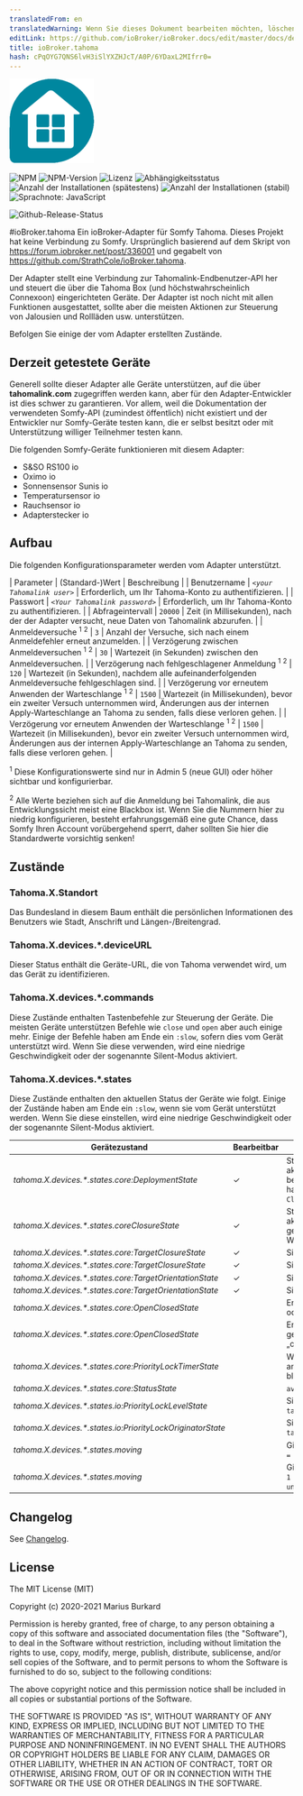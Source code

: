 ```yaml
---
translatedFrom: en
translatedWarning: Wenn Sie dieses Dokument bearbeiten möchten, löschen Sie bitte das Feld "translationsFrom". Andernfalls wird dieses Dokument automatisch erneut übersetzt
editLink: https://github.com/ioBroker/ioBroker.docs/edit/master/docs/de/adapterref/iobroker.tahoma/README.md
title: ioBroker.tahoma
hash: cPqOYG7QNS6lvH3iSlYXZHJcT/A0P/6YDaxL2MIfrr0=
---
```

![Logo](../../../en/adapterref/iobroker.tahoma/admin/tahoma.png)

![NPM](https://nodei.co/npm/iobroker.tahoma.png?downloads=true)
![NPM-Version](https://img.shields.io/npm/v/iobroker.tahoma.svg)
![Lizenz](https://img.shields.io/badge/license-MIT-blue.svg?style=flat)
![Abhängigkeitsstatus](https://img.shields.io/david/Excodibur/iobroker.schwoerer-ventcube.svg)
![Anzahl der Installationen (spätestens)](http://iobroker.live/badges/tahoma-installed.svg)
![Anzahl der Installationen (stabil)](http://iobroker.live/badges/tahoma-stable.svg)
![Sprachnote: JavaScript](https://img.shields.io/lgtm/grade/javascript/g/Excodibur/ioBroker.tahoma.svg?logo=lgtm&logoWidth=18)

![Github-Release-Status](https://github.com/Excodibur/iobroker.tahoma/workflows/Build%2C%20Test%20and%20Release/badge.svg)

#ioBroker.tahoma
Ein ioBroker-Adapter für Somfy Tahoma. Dieses Projekt hat keine Verbindung zu Somfy. Ursprünglich basierend auf dem Skript von https://forum.iobroker.net/post/336001 und gegabelt von https://github.com/StrathCole/ioBroker.tahoma.

Der Adapter stellt eine Verbindung zur Tahomalink-Endbenutzer-API her und steuert die über die Tahoma Box (und höchstwahrscheinlich Connexoon) eingerichteten Geräte.
Der Adapter ist noch nicht mit allen Funktionen ausgestattet, sollte aber die meisten Aktionen zur Steuerung von Jalousien und Rollläden usw. unterstützen.

Befolgen Sie einige der vom Adapter erstellten Zustände.

## Derzeit getestete Geräte
Generell sollte dieser Adapter alle Geräte unterstützen, auf die über __tahomalink.com__ zugegriffen werden kann, aber für den Adapter-Entwickler ist dies schwer zu garantieren. Vor allem, weil die Dokumentation der verwendeten Somfy-API (zumindest öffentlich) nicht existiert und der Entwickler nur Somfy-Geräte testen kann, die er selbst besitzt oder mit Unterstützung williger Teilnehmer testen kann.

Die folgenden Somfy-Geräte funktionieren mit diesem Adapter:

- S&SO RS100 io
- Oximo io
- Sonnensensor Sunis io
- Temperatursensor io
- Rauchsensor io
- Adapterstecker io

## Aufbau
Die folgenden Konfigurationsparameter werden vom Adapter unterstützt.

| Parameter | (Standard-)Wert | Beschreibung |
| Benutzername | _`<your Tahomalink user>`_ | Erforderlich, um Ihr Tahoma-Konto zu authentifizieren. |
| Passwort | _`<Your Tahomalink password>`_ | Erforderlich, um Ihr Tahoma-Konto zu authentifizieren. |
| Abfrageintervall | `20000` | Zeit (in Millisekunden), nach der der Adapter versucht, neue Daten von Tahomalink abzurufen. |
| Anmeldeversuche <sup>1</sup> <sup>2</sup> | `3` | Anzahl der Versuche, sich nach einem Anmeldefehler erneut anzumelden. |
| Verzögerung zwischen Anmeldeversuchen <sup>1</sup> <sup>2</sup> | `30` | Wartezeit (in Sekunden) zwischen den Anmeldeversuchen. |
| Verzögerung nach fehlgeschlagener Anmeldung <sup>1</sup> <sup>2</sup> | `120` | Wartezeit (in Sekunden), nachdem alle aufeinanderfolgenden Anmeldeversuche fehlgeschlagen sind. |
| Verzögerung vor erneutem Anwenden der Warteschlange <sup>1</sup> <sup>2</sup> | `1500` | Wartezeit (in Millisekunden), bevor ein zweiter Versuch unternommen wird, Änderungen aus der internen Apply-Warteschlange an Tahoma zu senden, falls diese verloren gehen. |
| Verzögerung vor erneutem Anwenden der Warteschlange <sup>1</sup> <sup>2</sup> | `1500` | Wartezeit (in Millisekunden), bevor ein zweiter Versuch unternommen wird, Änderungen aus der internen Apply-Warteschlange an Tahoma zu senden, falls diese verloren gehen. |

<sup>1</sup> Diese Konfigurationswerte sind nur in Admin 5 (neue GUI) oder höher sichtbar und konfigurierbar.

<sup>2</sup> Alle Werte beziehen sich auf die Anmeldung bei Tahomalink, die aus Entwicklungssicht meist eine Blackbox ist. Wenn Sie die Nummern hier zu niedrig konfigurieren, besteht erfahrungsgemäß eine gute Chance, dass Somfy Ihren Account vorübergehend sperrt, daher sollten Sie hier die Standardwerte vorsichtig senken!

## Zustände
### Tahoma.X.Standort
Das Bundesland in diesem Baum enthält die persönlichen Informationen des Benutzers wie Stadt, Anschrift und Längen-/Breitengrad.

### Tahoma.X.devices.*.deviceURL
Dieser Status enthält die Geräte-URL, die von Tahoma verwendet wird, um das Gerät zu identifizieren.

### Tahoma.X.devices.*.commands
Diese Zustände enthalten Tastenbefehle zur Steuerung der Geräte. Die meisten Geräte unterstützen Befehle wie `close` und `open` aber auch einige mehr.
Einige der Befehle haben am Ende ein `:slow`, sofern dies vom Gerät unterstützt wird. Wenn Sie diese verwenden, wird eine niedrige Geschwindigkeit oder der sogenannte Silent-Modus aktiviert.

### Tahoma.X.devices.*.states
Diese Zustände enthalten den aktuellen Status der Geräte wie folgt. Einige der Zustände haben am Ende ein `:slow`, wenn sie vom Gerät unterstützt werden. Wenn Sie diese einstellen, wird eine niedrige Geschwindigkeit oder der sogenannte Silent-Modus aktiviert.

| Gerätezustand | Bearbeitbar | Zweck/Beschreibung |
|-------------------------------------------------------------|----------|---------------------|
| _tahoma.X.devices.*.states.core:DeploymentState_ | &#10003; | Stellt Informationen über und steuert den Status der aktuellen Bereitstellung. 100 bedeutet vollständig bereitgestellt, 0 ist nicht bereitgestellt. Nicht alle Geräte haben diesen Wert, manche haben stattdessen `ClosureState`. |
| _tahoma.X.devices.*.states.coreClosureState_ | &#10003; | Stellt Informationen über und steuert den Status der aktuellen Schließung. 100 bedeutet vollständig geschlossen, 0 ist offen. Nicht alle Geräte haben diesen Wert, manche haben stattdessen `DeploymentState`. |
| _tahoma.X.devices.*.states.core:TargetClosureState_ | &#10003; | Siehe `tahoma.X.devices.*.states.core:ClosureState` |
| _tahoma.X.devices.*.states.core:TargetClosureState_ | &#10003; | Siehe `tahoma.X.devices.*.states.core:ClosureState` |
| _tahoma.X.devices.*.states.core:TargetOrientationState_ | &#10003; | Siehe `tahoma.X.devices.*.states.core:OrientationState` |
| _tahoma.X.devices.*.states.core:TargetOrientationState_ | &#10003; | Siehe `tahoma.X.devices.*.states.core:OrientationState` |
| _tahoma.X.devices.*.states.core:OpenClosedState_ | | Enthält `closed`, wenn das Gerät zu 100 % geschlossen oder zu 0 % bereitgestellt ist, andernfalls `open`. |
| _tahoma.X.devices.*.states.core:OpenClosedState_ | | Enthält „geschlossen“, wenn das Gerät zu 100 % geschlossen oder zu 0 % bereitgestellt ist, andernfalls „offen“. |
| _tahoma.X.devices.*.states.core:PriorityLockTimerState_ | | Wenn ein Sensor das Gerät gesperrt hat, wird dies hier angegeben, z. g. ein Windsensor, der eine Markise blockiert. |
| _tahoma.X.devices.*.states.core:StatusState_ | | `available` wenn das Gerät gerade verfügbar ist. |
| _tahoma.X.devices.*.states.io:PriorityLockLevelState_ | | Siehe `tahoma.X.devices.*.states.core:PriorityLockTimerState` |
| _tahoma.X.devices.*.states.io:PriorityLockOriginatorState_ | | Siehe `tahoma.X.devices.*.states.core:PriorityLockTimerState` |
| _tahoma.X.devices.*.states.moving_ | | Gibt an, ob sich das Gerät gerade bewegt. `0 = stopped`, `1 = up/undeploy`, `2 = down/deploy`, `3 = unknown direction` |
| _tahoma.X.devices.*.states.moving_ | | Gibt an, ob sich das Gerät gerade bewegt. `0 = gestoppt`, `1 = hoch/aufheben`, `2 = runter/einsetzen`, `3 = unbekannte Richtung` |

## Changelog
See [Changelog](https://github.com/Excodibur/ioBroker.tahoma/blob/master/CHANGELOG.md).

## License

The MIT License (MIT)

Copyright (c) 2020-2021 Marius Burkard

Permission is hereby granted, free of charge, to any person obtaining a copy
of this software and associated documentation files (the "Software"), to deal
in the Software without restriction, including without limitation the rights
to use, copy, modify, merge, publish, distribute, sublicense, and/or sell
copies of the Software, and to permit persons to whom the Software is
furnished to do so, subject to the following conditions:

The above copyright notice and this permission notice shall be included in
all copies or substantial portions of the Software.

THE SOFTWARE IS PROVIDED "AS IS", WITHOUT WARRANTY OF ANY KIND, EXPRESS OR
IMPLIED, INCLUDING BUT NOT LIMITED TO THE WARRANTIES OF MERCHANTABILITY,
FITNESS FOR A PARTICULAR PURPOSE AND NONINFRINGEMENT. IN NO EVENT SHALL THE
AUTHORS OR COPYRIGHT HOLDERS BE LIABLE FOR ANY CLAIM, DAMAGES OR OTHER
LIABILITY, WHETHER IN AN ACTION OF CONTRACT, TORT OR OTHERWISE, ARISING FROM,
OUT OF OR IN CONNECTION WITH THE SOFTWARE OR THE USE OR OTHER DEALINGS IN
THE SOFTWARE.